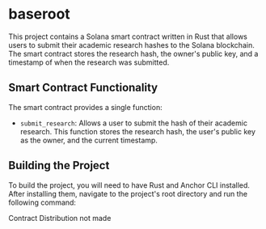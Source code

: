 # baseroot

This project contains a Solana smart contract written in Rust that allows users to submit their academic research hashes to the Solana blockchain. The smart contract stores the research hash, the owner's public key, and a timestamp of when the research was submitted.

## Smart Contract Functionality

The smart contract provides a single function:

- `submit_research`: Allows a user to submit the hash of their academic research. This function stores the research hash, the user's public key as the owner, and the current timestamp.

## Building the Project

To build the project, you will need to have Rust and Anchor CLI installed.  After installing them, navigate to the project's root directory and run the following command:

Contract Distribution not made 

